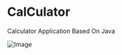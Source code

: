 # CalCulator
Calculator Application Based On Java 

<html>
  <body>
    <img arc="C:\Users\akila\OneDrive\Pictures\Screenshots\Calculator-interface.png" alt="Image">
  </body>
</html>
